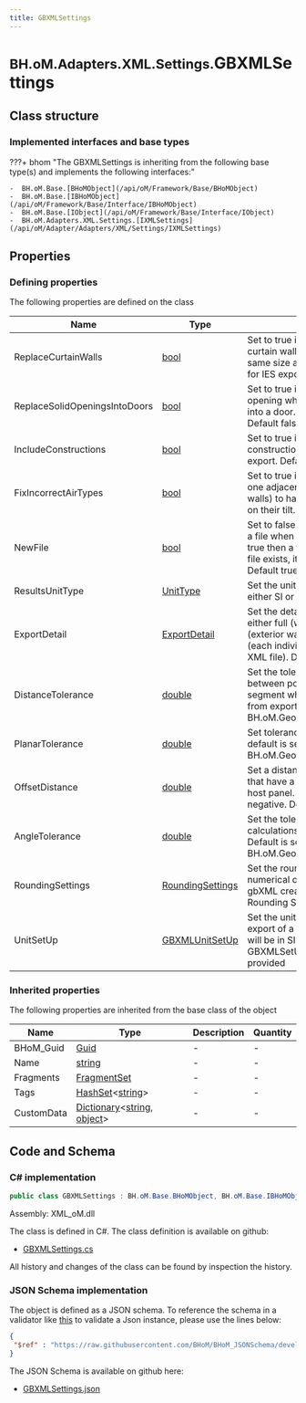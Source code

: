 ```yaml
---
title: GBXMLSettings
---
```


# <small>BH.oM.Adapters.XML.Settings.</small>**GBXMLSettings**



## Class structure

### Implemented interfaces and base types

???+ bhom "The GBXMLSettings is inheriting from the following base type(s) and implements the following interfaces:"

    -  BH.oM.Base.[BHoMObject](/api/oM/Framework/Base/BHoMObject)
    -  BH.oM.Base.[IBHoMObject](/api/oM/Framework/Base/Interface/IBHoMObject)
    -  BH.oM.Base.[IObject](/api/oM/Framework/Base/Interface/IObject)
    -  BH.oM.Adapters.XML.Settings.[IXMLSettings](/api/oM/Adapter/Adapters/XML/Settings/IXMLSettings)


## Properties



### Defining properties

The following properties are defined on the class

| Name             | Type             | Description      | Quantity         |
|------------------|------------------|------------------|------------------|
| ReplaceCurtainWalls | [bool](https://learn.microsoft.com/en-us/dotnet/api/System.Boolean?view=netstandard-2.0) | Set to true if you want to replace curtain walls to have openings the same size as the wall. This is useful for IES exports. Default false | - |
| ReplaceSolidOpeningsIntoDoors | [bool](https://learn.microsoft.com/en-us/dotnet/api/System.Boolean?view=netstandard-2.0) | Set to true if you want to replace an opening which is marked as solid into a door. Useful for IES exports. Default false | - |
| IncludeConstructions | [bool](https://learn.microsoft.com/en-us/dotnet/api/System.Boolean?view=netstandard-2.0) | Set to true if you want to include construction and material data in the export. Default false | - |
| FixIncorrectAirTypes | [bool](https://learn.microsoft.com/en-us/dotnet/api/System.Boolean?view=netstandard-2.0) | Set to true if you want air types with one adjacent space (i.e. external air walls) to have their type fixed based on their tilt. Default false | - |
| NewFile | [bool](https://learn.microsoft.com/en-us/dotnet/api/System.Boolean?view=netstandard-2.0) | Set to false if you want to append to a file when pushing XML. If set to true then a file will be created. If a file exists, it will be overwritten. Default true | - |
| ResultsUnitType | [UnitType](/api/oM/Adapter/Adapters/XML/Enums/UnitType) | Set the unit type for the results to be either SI or Imperial. Default SI | - |
| ExportDetail | [ExportDetail](/api/oM/Adapter/Adapters/XML/Enums/ExportDetail) | Set the detail of your export to be either full (whole building), shell (exterior walls only), or spaces (each individual space as its own XML file). Default full | - |
| DistanceTolerance | [double](https://learn.microsoft.com/en-us/dotnet/api/System.Double?view=netstandard-2.0) | Set the tolerance for distance between points to define a 'short' segment which should be removed from export, default is set to BH.oM.Geometry.Tolerance.Distance | - |
| PlanarTolerance | [double](https://learn.microsoft.com/en-us/dotnet/api/System.Double?view=netstandard-2.0) | Set tolerance for planar surfaces, default is set to BH.oM.Geometry.Tolerance.Distance | - |
| OffsetDistance | [double](https://learn.microsoft.com/en-us/dotnet/api/System.Double?view=netstandard-2.0) | Set a distance to offset openings that have a area &gt;= the area of the host panel. Value should be negative. Defaults to -0.001 | - |
| AngleTolerance | [double](https://learn.microsoft.com/en-us/dotnet/api/System.Double?view=netstandard-2.0) | Set the tolerance for angle calculations when exporting to XML. Default is set to BH.oM.Geometry.Tolerance.Angle | - |
| RoundingSettings | [RoundingSettings](/api/oM/Adapter/Adapters/XML/GBXML/RoundingSettings) | Set the rounding options for numerical outputs to be used within gbXML creation. Default is per the Rounding Settings defaults | - |
| UnitSetUp | [GBXMLUnitSetUp](/api/oM/Adapter/Adapters/XML/GBXML/GBXMLUnitSetUp) | Set the units to be used for the export of a gbXML file. Default units will be in SI using the defaults of the GBXMLSetUp object if none are provided | - |


### Inherited properties
The following properties are inherited from the base class of the object

| Name             | Type             | Description      | Quantity         |
|------------------|------------------|------------------|------------------|
| BHoM_Guid | [Guid](https://learn.microsoft.com/en-us/dotnet/api/System.Guid?view=netstandard-2.0) | - | - |
| Name | [string](https://learn.microsoft.com/en-us/dotnet/api/System.String?view=netstandard-2.0) | - | - |
| Fragments | [FragmentSet](/api/oM/Framework/Base/FragmentSet) | - | - |
| Tags | [HashSet](https://learn.microsoft.com/en-us/dotnet/api/System.Collections.Generic.HashSet-1?view=netstandard-2.0)&lt;[string](https://learn.microsoft.com/en-us/dotnet/api/System.String?view=netstandard-2.0)&gt; | - | - |
| CustomData | [Dictionary](https://learn.microsoft.com/en-us/dotnet/api/System.Collections.Generic.Dictionary-2?view=netstandard-2.0)&lt;[string](https://learn.microsoft.com/en-us/dotnet/api/System.String?view=netstandard-2.0), [object](https://learn.microsoft.com/en-us/dotnet/api/System.Object?view=netstandard-2.0)&gt; | - | - |


## Code and Schema

### C# implementation

``` C# title="C#"
public class GBXMLSettings : BH.oM.Base.BHoMObject, BH.oM.Base.IBHoMObject, BH.oM.Base.IObject, BH.oM.Adapters.XML.Settings.IXMLSettings
```

Assembly: XML_oM.dll

The class is defined in C#. The class definition is available on github:

- [GBXMLSettings.cs](https://github.com/BHoM/XML_Toolkit/blob/develop/XML_oM/Settings\GBXMLSettings.cs)

All history and changes of the class can be found by inspection the history.
### JSON Schema implementation

The object is defined as a JSON schema. To reference the schema in a validator like [this](https://www.jsonschemavalidator.net/) to validate a Json instance, please use the lines below:

``` json title="JSON Schema"
{
 "$ref" : "https://raw.githubusercontent.com/BHoM/BHoM_JSONSchema/develop/XML_oM/Settings/GBXMLSettings.json"
}
```

The JSON Schema is available on github here:

- [GBXMLSettings.json](https://github.com/BHoM/BHoM_JSONSchema/blob/develop/XML_oM/Settings/GBXMLSettings.json)
